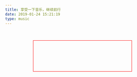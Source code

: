 ```yaml
---
title: 享受一下音乐，继续前行
date: 2019-01-24 15:21:19
type: music
---
```

<style>
#aplayer{ margin:0 auto; width:320px; height:100px; border:1px solid #F00}
</style>
<br>
<br>
<!--音乐-->
<link rel="stylesheet" href="../assets/css/APlayer.min.css">
<center><div id="aplayer" style="z-index:9999;"></div><center>
<script src="../assets/js/APlayer.min.js"></script>
<script>
const ap = new APlayer({
    container: document.getElementById('aplayer'),
    fixed: true,
    autoplay: true,
    theme: '#FADFA3',
    loop: 'all',
    preload: 'auto',
    mutex: true,
    volume: 0.7,
    lrcType: 3,
    listFolded: true,
    listMaxHeight: '90px',
    audio: [
        {
        name: '光年之外',
        artist: '邓紫棋',
        url: 'http://211.97.73.143/amobile.music.tc.qq.com/C400002E3MtF0IAMMY.m4a?guid=8175895576&vkey=9C67BB27E1ADFE32D19C0FC6AA22EAD7F2C84EAFFFD58CF1AF182E387E8B34E57139671A1466C1F7D298277B0892482606CF1B9BAA2148D7&uin=0&fromtag=66',
        cover: '//y.gtimg.cn/music/photo_new/T002R300x300M000001mTkmb4GJlh4.jpg?max_age=2592000',
        lrc: '',
        theme: '#ebd0c2',
        },
		{
        name: '泡沫',
        artist: '邓紫棋',
        url: 'http://211.97.73.153/amobile.music.tc.qq.com/C400000ryYx71hFmdF.m4a?guid=8175895576&vkey=ADC07B11770B33AC0FDDDEF8EFA154E4E5EB27AA131CEEEB0E69C4BC96CEABBBFCA8EFE13A791A9CBA87D333EB0AA219103E5B994631BEFF&uin=0&fromtag=66',
        cover: '//y.gtimg.cn/music/photo_new/T002R300x300M000002YFufr4bXZyI.jpg?max_age=2592000',
        lrc:'https://raw.githubusercontent.com/lawlite19/Blog-Back-Up/master/music/Passenger%20-%20Golden%20Leaves.lrc',
        theme: '#ebd0c2',
        },
		{
        name: '告白气球',
        artist: '周杰伦',
        url: 'http://211.97.73.153/amobile.music.tc.qq.com/C400003OUlho2HcRHC.m4a?guid=8175895576&vkey=1A4755C95FEB227BD3BA80B40596740818D91A05B40E0910B50B21E33275794B9D51B9A0795FF86C9835F41B9BA80318770514F5FF7A2583&uin=0&fromtag=66',
        cover: 'https://y.gtimg.cn/music/photo_new/T002R300x300M000003RMaRI1iFoYd.jpg?max_age=2592000',
        lrc: 'https://raw.githubusercontent.com/lawlite19/Blog-Back-Up/master/music/Ed%20Sheeran%20-%20Photograph.lrc',
        theme: '#ebd0c2',
        },
        {
        name: '一路向北',
        artist: '周杰伦',
        url: 'http://211.97.73.153/amobile.music.tc.qq.com/C400002FacGn0dkEuR.m4a?guid=8175895576&vkey=DEF28ABBD3CFB0C3277F90DDBAD9CD71A8F3499C807CFC5AE5DC2B589EF33A9FAA13DDDA6EF0FEE1780C1BC02665C2AAFC3D739191BD752A&uin=0&fromtag=66',
        cover: 'https://y.gtimg.cn/music/photo_new/T002R300x300M000002MAeob3zLXwZ.jpg?max_age=2592000',
        lrc: 'https://raw.githubusercontent.com/lawlite19/Blog-Back-Up/master/music/Adam%20Lambert%20-%20Ghost%20Town.lrc',
        theme: '#ebd0c2',
        },
		{
        name: '搁浅',
        artist: '周杰伦',
        url: 'http://157.255.154.150/amobile.music.tc.qq.com/C400001Bbywq2gicae.m4a?guid=8175895576&vkey=0E26832F27B453019B162DEF5C2D13E438723D903253D54C57B32AB20C3824531FDA7C99DD75DB54FA55AF5D0C1EF9F00CE4AAC5051E2DF3&uin=0&fromtag=66',
        cover: 'https://y.gtimg.cn/music/photo_new/T002R300x300M000003DFRzD192KKD.jpg?max_age=2592000',
        lrc: '',
        theme: '#ebd0c2',
        },
    ]
});
</script>
